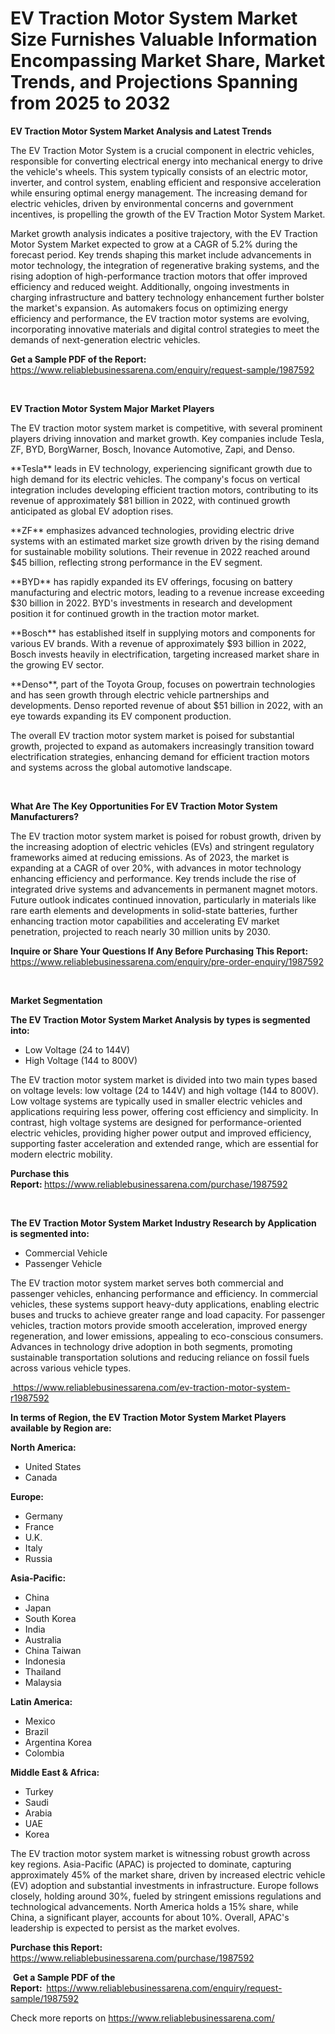 <p><h1>EV Traction Motor System Market Size Furnishes Valuable Information Encompassing Market Share, Market Trends, and Projections Spanning from 2025 to 2032</h1></p><p><strong>EV Traction Motor System Market Analysis and Latest Trends</strong></p>
<p><p>The EV Traction Motor System is a crucial component in electric vehicles, responsible for converting electrical energy into mechanical energy to drive the vehicle's wheels. This system typically consists of an electric motor, inverter, and control system, enabling efficient and responsive acceleration while ensuring optimal energy management. The increasing demand for electric vehicles, driven by environmental concerns and government incentives, is propelling the growth of the EV Traction Motor System Market.</p><p>Market growth analysis indicates a positive trajectory, with the EV Traction Motor System Market expected to grow at a CAGR of 5.2% during the forecast period. Key trends shaping this market include advancements in motor technology, the integration of regenerative braking systems, and the rising adoption of high-performance traction motors that offer improved efficiency and reduced weight. Additionally, ongoing investments in charging infrastructure and battery technology enhancement further bolster the market's expansion. As automakers focus on optimizing energy efficiency and performance, the EV traction motor systems are evolving, incorporating innovative materials and digital control strategies to meet the demands of next-generation electric vehicles.</p></p>
<p><strong>Get a Sample PDF of the Report:&nbsp;</strong> <a href="https://www.reliablebusinessarena.com/enquiry/request-sample/1987592?utm_campaign=3294&utm_medium=2&utm_source=Github&utm_content=ia&utm_term=31032025&utm_id=ev-traction-motor-system">https://www.reliablebusinessarena.com/enquiry/request-sample/1987592</a></p>
<p>&nbsp;</p>
<p><strong>EV Traction Motor System Major Market Players</strong></p>
<p><p>The EV traction motor system market is competitive, with several prominent players driving innovation and market growth. Key companies include Tesla, ZF, BYD, BorgWarner, Bosch, Inovance Automotive, Zapi, and Denso.</p><p>**Tesla** leads in EV technology, experiencing significant growth due to high demand for its electric vehicles. The company's focus on vertical integration includes developing efficient traction motors, contributing to its revenue of approximately $81 billion in 2022, with continued growth anticipated as global EV adoption rises.</p><p>**ZF** emphasizes advanced technologies, providing electric drive systems with an estimated market size growth driven by the rising demand for sustainable mobility solutions. Their revenue in 2022 reached around $45 billion, reflecting strong performance in the EV segment.</p><p>**BYD** has rapidly expanded its EV offerings, focusing on battery manufacturing and electric motors, leading to a revenue increase exceeding $30 billion in 2022. BYD's investments in research and development position it for continued growth in the traction motor market.</p><p>**Bosch** has established itself in supplying motors and components for various EV brands. With a revenue of approximately $93 billion in 2022, Bosch invests heavily in electrification, targeting increased market share in the growing EV sector.</p><p>**Denso**, part of the Toyota Group, focuses on powertrain technologies and has seen growth through electric vehicle partnerships and developments. Denso reported revenue of about $51 billion in 2022, with an eye towards expanding its EV component production.</p><p>The overall EV traction motor system market is poised for substantial growth, projected to expand as automakers increasingly transition toward electrification strategies, enhancing demand for efficient traction motors and systems across the global automotive landscape.</p></p>
<p>&nbsp;</p>
<p><strong>What Are The Key Opportunities For EV Traction Motor System Manufacturers?</strong></p>
<p><p>The EV traction motor system market is poised for robust growth, driven by the increasing adoption of electric vehicles (EVs) and stringent regulatory frameworks aimed at reducing emissions. As of 2023, the market is expanding at a CAGR of over 20%, with advances in motor technology enhancing efficiency and performance. Key trends include the rise of integrated drive systems and advancements in permanent magnet motors. Future outlook indicates continued innovation, particularly in materials like rare earth elements and developments in solid-state batteries, further enhancing traction motor capabilities and accelerating EV market penetration, projected to reach nearly 30 million units by 2030.</p></p>
<p><strong>Inquire or Share Your Questions If Any Before Purchasing This Report:</strong> <a href="https://www.reliablebusinessarena.com/enquiry/pre-order-enquiry/1987592?utm_campaign=3294&utm_medium=2&utm_source=Github&utm_content=ia&utm_term=31032025&utm_id=ev-traction-motor-system">https://www.reliablebusinessarena.com/enquiry/pre-order-enquiry/1987592</a></p>
<p>&nbsp;</p>
<p><strong>Market Segmentation</strong></p>
<p><strong>The EV Traction Motor System Market Analysis by types is segmented into:</strong></p>
<p><ul><li>Low Voltage (24 to 144V)</li><li>High Voltage (144 to 800V)</li></ul></p>
<p><p>The EV traction motor system market is divided into two main types based on voltage levels: low voltage (24 to 144V) and high voltage (144 to 800V). Low voltage systems are typically used in smaller electric vehicles and applications requiring less power, offering cost efficiency and simplicity. In contrast, high voltage systems are designed for performance-oriented electric vehicles, providing higher power output and improved efficiency, supporting faster acceleration and extended range, which are essential for modern electric mobility.</p></p>
<p><strong>Purchase this Report:&nbsp;</strong><a href="https://www.reliablebusinessarena.com/purchase/1987592?utm_campaign=3294&utm_medium=2&utm_source=Github&utm_content=ia&utm_term=31032025&utm_id=ev-traction-motor-system">https://www.reliablebusinessarena.com/purchase/1987592</a></p>
<p>&nbsp;</p>
<p><strong>The EV Traction Motor System Market Industry Research by Application is segmented into:</strong></p>
<p><ul><li>Commercial Vehicle</li><li>Passenger Vehicle</li></ul></p>
<p><p>The EV traction motor system market serves both commercial and passenger vehicles, enhancing performance and efficiency. In commercial vehicles, these systems support heavy-duty applications, enabling electric buses and trucks to achieve greater range and load capacity. For passenger vehicles, traction motors provide smooth acceleration, improved energy regeneration, and lower emissions, appealing to eco-conscious consumers. Advances in technology drive adoption in both segments, promoting sustainable transportation solutions and reducing reliance on fossil fuels across various vehicle types.</p></p>
<p><a href="https://www.reliablebusinessarena.com/ev-traction-motor-system-r1987592?utm_campaign=3294&utm_medium=2&utm_source=Github&utm_content=ia&utm_term=31032025&utm_id=ev-traction-motor-system">&nbsp;https://www.reliablebusinessarena.com/ev-traction-motor-system-r1987592</a></p>
<p><strong>In terms of Region, the EV Traction Motor System Market Players available by Region are:</strong></p>
<p>
    <p> <strong> North America: </strong>
        <ul>
            <li>United States</li>
            <li>Canada</li>
        </ul>
        </p> 
    <p> <strong> Europe: </strong>
        <ul>
            <li>Germany</li>
            <li>France</li>
            <li>U.K.</li>
            <li>Italy</li>
            <li>Russia</li>
        </ul>
        </p> 
    <p> <strong> Asia-Pacific: </strong>
        <ul>
            <li>China</li>
            <li>Japan</li>
            <li>South Korea</li>
            <li>India</li>
            <li>Australia</li>
            <li>China Taiwan</li>
            <li>Indonesia</li>
            <li>Thailand</li>
            <li>Malaysia</li>
        </ul>
        </p> 
    <p> <strong> Latin America: </strong>
        <ul>
            <li>Mexico</li>
            <li>Brazil</li>
            <li>Argentina Korea</li>
            <li>Colombia</li>
        </ul>
        </p> 
    <p> <strong> Middle East & Africa: </strong>
        <ul>
            <li>Turkey</li>
            <li>Saudi</li>
            <li>Arabia</li>
            <li>UAE</li>
            <li>Korea</li>
        </ul>
    </p>
    </p>
<p><p>The EV traction motor system market is witnessing robust growth across key regions. Asia-Pacific (APAC) is projected to dominate, capturing approximately 45% of the market share, driven by increased electric vehicle (EV) adoption and substantial investments in infrastructure. Europe follows closely, holding around 30%, fueled by stringent emissions regulations and technological advancements. North America holds a 15% share, while China, a significant player, accounts for about 10%. Overall, APAC's leadership is expected to persist as the market evolves.</p></p>
<p><strong>Purchase this Report: </strong><a href="https://www.reliablebusinessarena.com/purchase/1987592?utm_campaign=3294&utm_medium=2&utm_source=Github&utm_content=ia&utm_term=31032025&utm_id=ev-traction-motor-system">https://www.reliablebusinessarena.com/purchase/1987592</a></p>
<p>&nbsp;<strong>Get a Sample PDF of the Report:&nbsp;&nbsp;</strong><a href="https://www.reliablebusinessarena.com/enquiry/request-sample/1987592?utm_campaign=3294&utm_medium=2&utm_source=Github&utm_content=ia&utm_term=31032025&utm_id=ev-traction-motor-system">https://www.reliablebusinessarena.com/enquiry/request-sample/1987592</a></p>
<p><strong></strong></p>
<p>Check more reports on <a href="https://www.reliablebusinessarena.com/?utm_campaign=3294&utm_medium=2&utm_source=Github&utm_content=ia&utm_term=31032025&utm_id=ev-traction-motor-system">https://www.reliablebusinessarena.com/</a></p>